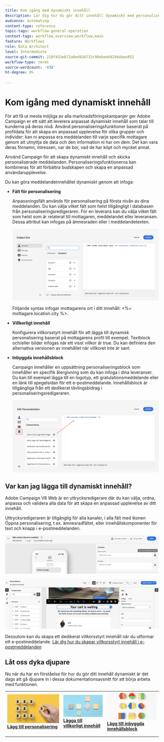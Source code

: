 ```yaml
---
title: Kom igång med dynamiskt innehåll
description: Lär dig hur du gör ditt innehåll dynamiskt med personalisering, villkorsstyrt innehåll och inbyggda innehållsblock.
audience: automating
content-type: reference
topic-tags: workflow-general-operation
context-tags: workflow,overview;workflow,main
feature: Workflows
role: Data Architect
level: Intermediate
source-git-commit: 218f433eb72a0ed928732c96ebee64294daee852
workflow-type: tm+mt
source-wordcount: '438'
ht-degree: 0%

---
```



# Kom igång med dynamiskt innehåll

För att få ut mesta möjliga av alla marknadsföringskampanjer ger Adobe Campaign er ett sätt att leverera anpassat dynamiskt innehåll som talar till kunderna på deras nivå. Använd personaliseringsfunktioner baserat på profildata för att skapa en anpassad upplevelse för olika grupper och individer: kan ni anpassa era meddelanden till varje specifik mottagare genom att utnyttja de data och den information ni har om dem. Det kan vara deras förnamn, intressen, var de bor, vad de har köpt och mycket annat.

Använd Campaign för att skapa dynamiskt innehåll och skicka personaliserade meddelanden. Personaliseringsfunktionerna kan kombineras för att förbättra budskapen och skapa en anpassad användarupplevelse.

Du kan göra meddelandeinnehållet dynamiskt genom att infoga:

* **Fält för personalisering**

   Anpassningsfält används för personalisering på första nivån av dina meddelanden. Du kan välja vilket fält som helst tillgängligt i databasen från personaliseringsredigeraren. För en leverans kan du välja vilket fält som helst som är relaterat till mottagaren, meddelandet eller leveransen. Dessa attribut kan infogas på ämnesraden eller i meddelandetexten.

   ![](assets/perso-subject-line.png)

   Följande syntax infogar mottagarens ort i ditt innehåll: &lt;%= mottagare.location.city %>.

* **Villkorligt innehåll**

   Konfigurera villkorsstyrt innehåll för att lägga till dynamisk personalisering baserat på mottagarens profil till exempel. Textblock och/eller bilder infogas när ett visst villkor är true. Du kan definiera den alternativa versionen av innehållet när villkoret inte är sant.

* **Inbyggda innehållsblock**

   Campaign innehåller en uppsättning personaliseringsblock som innehåller en specifik återgivning som du kan infoga i dina leveranser. Du kan till exempel lägga till en logotyp, ett gratulationsmeddelande eller en länk till spegelsidan för ett e-postmeddelande. Innehållsblock är tillgängliga från ett dedikerat tävlingsbidrag i personaliseringsredigeraren.

   ![](assets/perso-content-blocks.png)

## Var kan jag lägga till dynamiskt innehåll?

Adobe Campaign V8 Web är en uttrycksredigerare där du kan välja, ordna, anpassa och validera alla data för att skapa en anpassad upplevelse av ditt innehåll.

Uttrycksredigeraren är tillgänglig för alla kanaler, i alla fält med ikonen Öppna personalisering, t.ex. ämnesradfältet, eller innehållskomponenter för text och knapp i e-postmeddelanden.

![](assets/expression-editor-access.png)

![](assets/expression-editor-access-email.png)

Dessutom kan du skapa ett dedikerat villkorsstyrt innehåll när du utformar ett e-postmeddelande. [Lär dig hur du skapar villkorsstyrt innehåll i e-postmeddelanden](conditions.md)

## Låt oss dyka djupare

Nu när du har en förståelse för hur du gör ditt innehåll dynamiskt är det dags att gå djupare in i dessa dokumentationsavsnitt för att börja arbeta med funktionen.

<table style="table-layout:fixed"><tr style="border: 0;">
<td>
<a href="personalize.md">
<img alt="Anpassa innehåll" src="assets/do-not-localize/dynamic-personalization.jpg">
</a>
<div>
<a href="personalize.md"><strong>Lägg till personalisering</strong></a>
</div>
<p>
</td>
<td>
<a href="conditions.md">
<img alt="Lead" src="assets/do-not-localize/dynamic-conditional.jpg">
</a>
<div><a href="conditions.md"><strong>Lägga till villkorligt innehåll</strong>
</div>
<p>
</td>
<td>
<a href="content-blocks.md">
<img alt="Sällan" src="assets/do-not-localize/dynamic-content-blocks.jpg">
</a>
<div>
<a href="content-blocks.md"><strong>Lägg till inbyggda innehållsblock</strong></a>
</div>
<p></td>
</tr></table>
